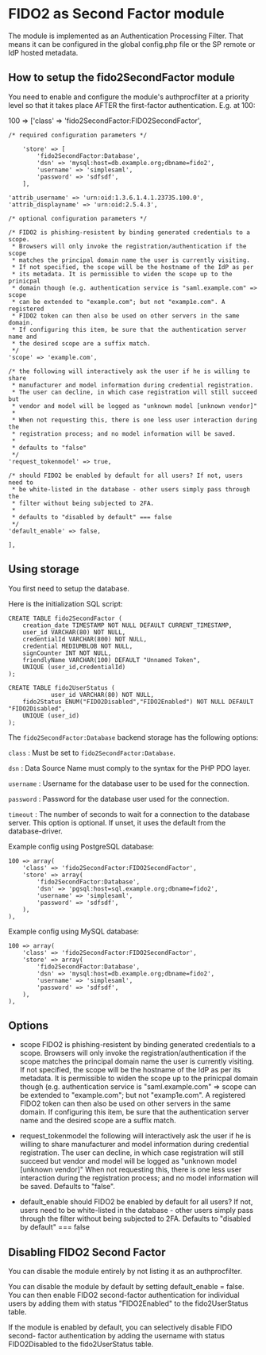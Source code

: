 FIDO2 as Second Factor module
==============

<!-- {{TOC}} -->


The module is implemented as an Authentication Processing Filter. That 
means it can be configured in the global config.php file or the SP remote or 
IdP hosted metadata.

How to setup the fido2SecondFactor module
-----------------------------------------
You need to enable and configure the module's authprocfilter at a priority level
so that it takes place AFTER the first-factor authentication. E.g. at 100:

100 => 
    ['class' => 'fido2SecondFactor:FIDO2SecondFactor',

    /* required configuration parameters */

        'store' => [
            'fido2SecondFactor:Database',
            'dsn' => 'mysql:host=db.example.org;dbname=fido2',
            'username' => 'simplesaml',
            'password' => 'sdfsdf',
        ],
        
    'attrib_username' => 'urn:oid:1.3.6.1.4.1.23735.100.0',
    'attrib_displayname' => 'urn:oid:2.5.4.3',

    /* optional configuration parameters */

    /* FIDO2 is phishing-resistent by binding generated credentials to a scope.
     * Browsers will only invoke the registration/authentication if the scope
     * matches the principal domain name the user is currently visiting.
     * If not specified, the scope will be the hostname of the IdP as per 
     * its metadata. It is permissible to widen the scope up to the prinicpal
     * domain though (e.g. authentication service is "saml.example.com" => scope
     * can be extended to "example.com"; but not "examp1e.com". A registered
     * FIDO2 token can then also be used on other servers in the same domain.
     * If configuring this item, be sure that the authentication server name and
     * the desired scope are a suffix match.
     */
    'scope' => 'example.com',

    /* the following will interactively ask the user if he is willing to share
     * manufacturer and model information during credential registration. 
     * The user can decline, in which case registration will still succeed but
     * vendor and model will be logged as "unknown model [unknown vendor]"
     *
     * When not requesting this, there is one less user interaction during the
     * registration process; and no model information will be saved.
     *
     * defaults to "false"
     */
    'request_tokenmodel' => true,

    /* should FIDO2 be enabled by default for all users? If not, users need to
     * be white-listed in the database - other users simply pass through the
     * filter without being subjected to 2FA.
     *
     * defaults to "disabled by default" === false
     */
    'default_enable' => false,

    ],

Using storage
-------------

You first need to setup the database. 

Here is the initialization SQL script:

	CREATE TABLE fido2SecondFactor (
		creation_date TIMESTAMP NOT NULL DEFAULT CURRENT_TIMESTAMP,
		user_id VARCHAR(80) NOT NULL,
		credentialId VARCHAR(800) NOT NULL,
		credential MEDIUMBLOB NOT NULL,
		signCounter INT NOT NULL,
		friendlyName VARCHAR(100) DEFAULT "Unnamed Token",
		UNIQUE (user_id,credentialId)
	);

	CREATE TABLE fido2UserStatus (
                user_id VARCHAR(80) NOT NULL,
		fido2Status ENUM("FIDO2Disabled","FIDO2Enabled") NOT NULL DEFAULT "FIDO2Disabled",
		UNIQUE (user_id)
	);

The `fido2SecondFactor:Database` backend storage has the following options:

`class`
:   Must be set to `fido2SecondFactor:Database`.

`dsn`
:   Data Source Name must comply to the syntax for the PHP PDO layer.

`username`
:   Username for the database user to be used for the connection.

`password`
:   Password for the database user used for the connection.

`timeout`
:   The number of seconds to wait for a connection to the database server. This option is optional. If unset, it uses the default from the database-driver.

Example config using PostgreSQL database:

    100 => array(
        'class'	=> 'fido2SecondFactor:FIDO2SecondFactor', 
        'store'	=> array(
            'fido2SecondFactor:Database', 
            'dsn' => 'pgsql:host=sql.example.org;dbname=fido2',
            'username' => 'simplesaml',
            'password' => 'sdfsdf',
        ),
    ),

Example config using MySQL database:

    100 => array(
        'class'	=> 'fido2SecondFactor:FIDO2SecondFactor', 
        'store'	=> array(
            'fido2SecondFactor:Database', 
            'dsn' => 'mysql:host=db.example.org;dbname=fido2',
            'username' => 'simplesaml',
            'password' => 'sdfsdf',
        ),
    ),


Options
-------
  * scope
    FIDO2 is phishing-resistent by binding generated credentials to a scope.
    Browsers will only invoke the registration/authentication if the scope
    matches the principal domain name the user is currently visiting.
    If not specified, the scope will be the hostname of the IdP as per 
    its metadata. It is permissible to widen the scope up to the prinicpal
    domain though (e.g. authentication service is "saml.example.com" => scope
    can be extended to "example.com"; but not "examp1e.com". A registered
    FIDO2 token can then also be used on other servers in the same domain.
    If configuring this item, be sure that the authentication server name and
    the desired scope are a suffix match.

  * request_tokenmodel
    the following will interactively ask the user if he is willing to share
    manufacturer and model information during credential registration. 
    The user can decline, in which case registration will still succeed but
    vendor and model will be logged as "unknown model [unknown vendor]"
    When not requesting this, there is one less user interaction during the
    registration process; and no model information will be saved.
    Defaults to "false".
    
  * default_enable
    should FIDO2 be enabled by default for all users? If not, users need to
    be white-listed in the database - other users simply pass through the
    filter without being subjected to 2FA.
    Defaults to "disabled by default" === false    

Disabling FIDO2 Second Factor
-----------------------------
You can disable the module entirely by not listing it as an authprocfilter.

You can disable the module by default by setting default_enable = false. You can
then enable FIDO2 second-factor authentication for individual users by adding
them with status "FIDO2Enabled" to the fido2UserStatus table.

If the module is enabled by default, you can selectively disable FIDO second-
factor authentication by adding the username with status FIDO2Disabled to the
fido2UserStatus table.